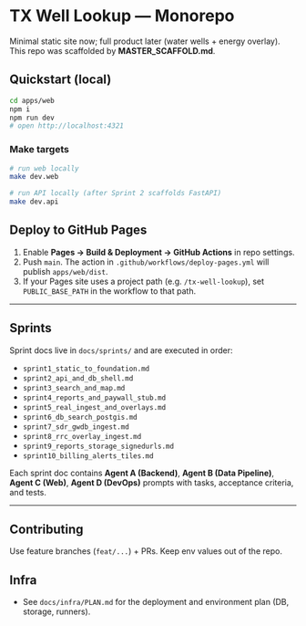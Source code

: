 # TX Well Lookup — Monorepo

Minimal static site now; full product later (water wells + energy overlay). This repo was scaffolded by **MASTER_SCAFFOLD.md**.

## Quickstart (local)
```bash
cd apps/web
npm i
npm run dev
# open http://localhost:4321
```

### Make targets
```bash
# run web locally
make dev.web

# run API locally (after Sprint 2 scaffolds FastAPI)
make dev.api
```

## Deploy to GitHub Pages
1. Enable **Pages → Build & Deployment → GitHub Actions** in repo settings.
2. Push `main`. The action in `.github/workflows/deploy-pages.yml` will publish `apps/web/dist`.
3. If your Pages site uses a project path (e.g. `/tx-well-lookup`), set `PUBLIC_BASE_PATH` in the workflow to that path.

---

## Sprints
Sprint docs live in `docs/sprints/` and are executed in order:
- `sprint1_static_to_foundation.md`
- `sprint2_api_and_db_shell.md`
- `sprint3_search_and_map.md`
- `sprint4_reports_and_paywall_stub.md`
- `sprint5_real_ingest_and_overlays.md`
- `sprint6_db_search_postgis.md`
- `sprint7_sdr_gwdb_ingest.md`
- `sprint8_rrc_overlay_ingest.md`
- `sprint9_reports_storage_signedurls.md`
- `sprint10_billing_alerts_tiles.md`

Each sprint doc contains **Agent A (Backend)**, **Agent B (Data Pipeline)**, **Agent C (Web)**, **Agent D (DevOps)** prompts with tasks, acceptance criteria, and tests.

---

## Contributing
Use feature branches (`feat/...`) + PRs. Keep env values out of the repo.

## Infra
- See `docs/infra/PLAN.md` for the deployment and environment plan (DB, storage, runners).


